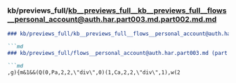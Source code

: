 ### kb/previews_full/kb__previews_full__kb__previews_full__flows__personal_account@auth.har.part003.md.part002.md.md

```md
### kb/previews_full/kb__previews_full__flows__personal_account@auth.har.part003.md.part002.md

```md
### kb/previews_full/flows__personal_account@auth.har.part003.md (part 002)

```md
,g){m&1&&(Q(0,Pa,2,2,\"div\",0)(1,Ca,2,2,\"div\",1),w(2
```

```

```

```
